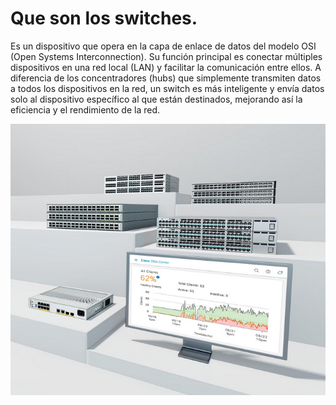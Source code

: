 # Que son los switches.
Es un dispositivo que opera en la capa de enlace de datos del modelo OSI (Open Systems Interconnection). Su función principal es conectar múltiples dispositivos en una red local (LAN) y facilitar la comunicación entre ellos. A diferencia de los concentradores (hubs) que simplemente transmiten datos a todos los dispositivos en la red, un switch es más inteligente y envía datos solo al dispositivo específico al que están destinados, mejorando así la eficiencia y el rendimiento de la red.

![img2](/img/swin2.png)
